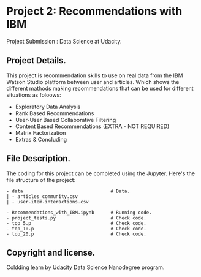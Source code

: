 # Project 2: Recommendations with IBM
Project Submission : Data Science at Udacity.

## Project Details.
This project is recommendation skills to use on real data from the IBM Watson Studio platform between user and articles. Which shows the different mathods making recommendations that can be used for different situations as foloows:
* Exploratory Data Analysis
* Rank Based Recommendations
* User-User Based Collaborative Filtering
* Content Based Recommendations (EXTRA - NOT REQUIRED)
* Matrix Factorization
* Extras & Concluding

## File Description.
The coding for this project can be completed using the Jupyter. Here's the file structure of the project:
```
- data                                # Data.
| - articles_community.csv
| - user-item-interactions.csv

- Recommendations_with_IBM.ipynb      # Running code.
- project_tests.py                    # Check code.
- top_5.p                             # Check code.
- top_10.p                            # Check code.
- top_20.p                            # Check code.
```

## Copyright and license.
Coldding learn by [Udacity](https://www.udacity.com/course/data-scientist-nanodegree--nd025) Data Science Nanodegree program.

